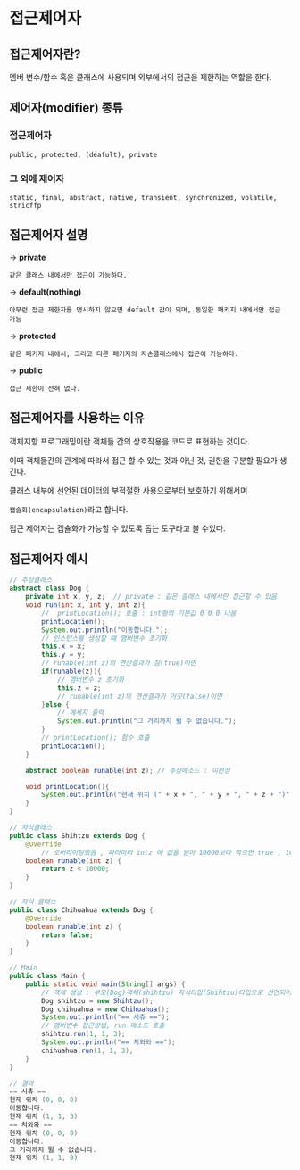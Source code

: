 # 접근제어자
## 접근제어자란?
멤버 변수/함수 혹은 클래스에 사용되며 외부에서의 접근을 제한하는 역할을 한다.

## 제어자(modifier) 종류
### 접근제어자
```
public, protected, (deafult), private
```

### 그 외에 제어자
```
static, final, abstract, native, transient, synchronized, volatile, stricffp
```

## 접근제어자 설명

→ **private**
```
같은 클래스 내에서만 접근이 가능하다.
```

→ **default(nothing)**
```
아무런 접근 제한자를 명시하지 않으면 default 값이 되며, 동일한 패키지 내에서만 접근 가능
```


→ **protected**
```
같은 패키지 내에서, 그리고 다른 패키지의 자손클래스에서 접근이 가능하다.
```

→ **public**
```
접근 제한이 전혀 없다.
```

## 접근제어자를 사용하는 이유
객체지향 프로그래밍이란 객체들 간의 상호작용을 코드로 표현하는 것이다.

이때 객체들간의 관계에 따라서 접근 할 수 있는 것과 아닌 것, 권한을 구분할 필요가 생긴다.

클래스 내부에 선언된 데이터의 부적절한 사용으로부터 보호하기 위해서며 

```캡슐화(encapsulation)```라고 합니다.

접근 제어자는 캡슐화가 가능할 수 있도록 돕는 도구라고 볼 수있다.

## 접근제어자 예시
```java
// 추상클래스
abstract class Dog {
    private int x, y, z;  // private : 같은 클래스 내에서만 접근할 수 있음
    void run(int x, int y, int z){
        //  printLocation(); 호출 : int형의 기본값 0 0 0 나옴
        printLocation();
        System.out.println("이동합니다.");
        // 인스턴스를 생성할 때 맴버변수 초기화
        this.x = x;
        this.y = y;
        // runable(int z)의 연산결과가 참(true)이면
        if(runable(z)){
            // 맴버변수 z 초기화
            this.z = z;
            // runable(int z)의 연산결과가 거짓(false)이면
        }else {
            // 메세지 출력
            System.out.println("그 거리까지 뛸 수 없습니다.");
        }
        // printLocation(); 함수 호출
        printLocation();
    }

    abstract boolean runable(int z); // 추상메소드 : 미완성

    void printLocation(){
        System.out.println("현재 위치 (" + x + ", " + y + ", " + z + ")");
    }
}

// 자식클래스
public class Shihtzu extends Dog {
    @Override
        // 오버라이딩했음 , 파라미터 intz 에 값을 받아 10000보다 작으면 true , 10000보다 크면 false return
    boolean runable(int z) {
        return z < 10000;
    }
}    

// 자식 클래스
public class Chihuahua extends Dog {
    @Override
    boolean runable(int z) {
        return false;
    }
}

// Main
public class Main {
    public static void main(String[] args) {
        // 객체 생성 : 부모(Dog)객체(shihtzu) 자식타입(Shihtzu)타입으로 선언되어 부모, 자식 매소드를 호출할 수 있다.
        Dog shihtzu = new Shihtzu();
        Dog chihuahua = new Chihuahua();
        System.out.println("== 시츄 ==");
        // 맴버변수 접근방법, run 매소드 호출
        shihtzu.run(1, 1, 3);
        System.out.println("== 치와와 ==");
        chihuahua.run(1, 1, 3);
    }
}

// 결과
== 시츄 ==
현재 위치 (0, 0, 0)
이동합니다.
현재 위치 (1, 1, 3)
== 치와와 ==
현재 위치 (0, 0, 0)
이동합니다.
그 거리까지 뛸 수 없습니다.
현재 위치 (1, 1, 0)
```